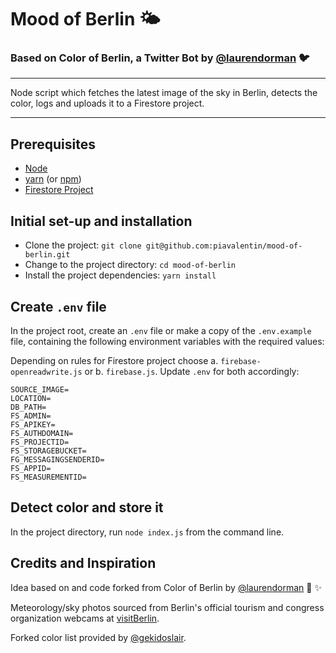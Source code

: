 # Mood of Berlin 🌤️

### Based on Color of Berlin, a Twitter Bot by [@laurendorman](github.com/laurendorman) 🐦

---

Node script which fetches the latest image of the sky in Berlin, detects the color, logs and uploads it to a Firestore project.

---

## Prerequisites

- [Node](https://nodejs.org/en/)
- [yarn](https://classic.yarnpkg.com/en/docs/install#mac-stable) (or [npm](https://www.npmjs.com/get-npm))
- [Firestore Project](https://firebase.google.com/docs/firestore)

## Initial set-up and installation

- Clone the project: `git clone git@github.com:piavalentin/mood-of-berlin.git`
- Change to the project directory: `cd mood-of-berlin`
- Install the project dependencies: `yarn install`

## Create `.env` file

In the project root, create an `.env` file or make a copy of the `.env.example` file, containing the following environment variables with the required values:

Depending on rules for Firestore project choose a. `firebase-openreadwrite.js` or b. `firebase.js`. Update `.env` for both accordingly:

```
SOURCE_IMAGE=
LOCATION=
DB_PATH=
FS_ADMIN=
FS_APIKEY=
FS_AUTHDOMAIN=
FS_PROJECTID=
FS_STORAGEBUCKET=
FG_MESSAGINGSENDERID=
FS_APPID=
FS_MEASUREMENTID=
```

## Detect color and store it

In the project directory, run `node index.js` from the command line.

## Credits and Inspiration

Idea based on and code forked from Color of Berlin by [@laurendorman](github.com/laurendorman/color-of-berlin) 🚀 ✨

Meteorology/sky photos sourced from Berlin's official tourism and congress organization webcams at [visitBerlin](https://webcam.visitberlin.de/).

Forked color list provided by [@gekidoslair](https://gist.github.com/gekidoslair/72058193cb2fc8cbc182).
